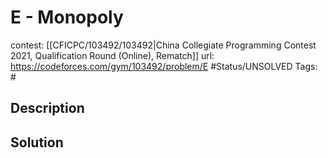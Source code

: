 # E - Monopoly

contest: [[CFICPC/103492/103492|China Collegiate Programming Contest 2021, Qualification Round (Online), Rematch]]
url: https://codeforces.com/gym/103492/problem/E
#Status/UNSOLVED
Tags: #

## Description

## Solution

